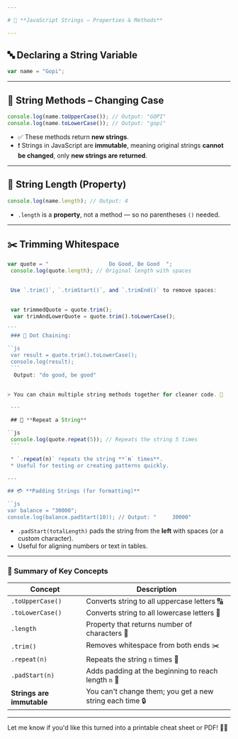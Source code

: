 ```yaml
---

# 📘 **JavaScript Strings – Properties & Methods**

---
```


## 🔤 **Declaring a String Variable**

```js
var name = "Gopi";
```

---

## 🔁 **String Methods – Changing Case**

```js
console.log(name.toUpperCase()); // Output: "GOPI"
console.log(name.toLowerCase()); // Output: "gopi"
```

- ✅ These methods return **new strings**.
- ❗ Strings in JavaScript are **immutable**, meaning original strings **cannot be changed**, only **new strings are returned**.

---

## 📏 **String Length (Property)**

```js
console.log(name.length); // Output: 4
```

- `.length` is a **property**, not a method — so no parentheses `()` needed.

---

## ✂️ **Trimming Whitespace**

````js
var quote = "                   Do Good, Be Good  ";
 console.log(quote.length); // Original length with spaces
 

 Use `.trim()`, `.trimStart()`, and `.trimEnd()` to remove spaces:

 
 var trimmedQuote = quote.trim();
  var trimAndLowerQuote = quote.trim().toLowerCase();

```
 ### 🧼 Dot Chaining:

``js
 var result = quote.trim().toLowerCase();
 console.log(result); 
 ```
  Output: "do good, be good"
 

> You can chain multiple string methods together for cleaner code. 🎯

 ---

 ## 🔁 **Repeat a String**

``js
 console.log(quote.repeat(5)); // Repeats the string 5 times
 ```

 * `.repeat(n)` repeats the string **`n` times**.
 * Useful for testing or creating patterns quickly.

---

## 💳 **Padding Strings (for formatting)**

``js
var balance = "30000";
console.log(balance.padStart(10)); // Output: "     30000"
````

- `.padStart(totalLength)` pads the string from the **left** with spaces (or a custom character).
- Useful for aligning numbers or text in tables.

---

### 📝 Summary of Key Concepts

| Concept                   | Description                                              |
| ------------------------- | -------------------------------------------------------- |
| `.toUpperCase()`          | Converts string to all uppercase letters 🔠              |
| `.toLowerCase()`          | Converts string to all lowercase letters 🔡              |
| `.length`                 | Property that returns number of characters 🔢            |
| `.trim()`                 | Removes whitespace from both ends ✂️                     |
| `.repeat(n)`              | Repeats the string `n` times 🔁                          |
| `.padStart(n)`            | Adds padding at the beginning to reach length `n` 📏     |
| **Strings are immutable** | You can't change them; you get a new string each time 🔒 |

---

Let me know if you'd like this turned into a printable cheat sheet or PDF! 📄✨
